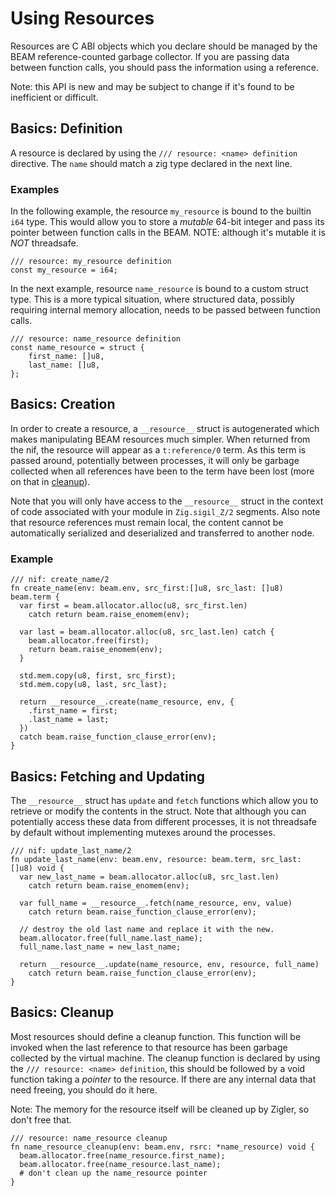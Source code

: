 # Using Resources

Resources are C ABI objects which you declare should be managed by the BEAM
reference-counted garbage collector.  If you are passing data between function
calls, you should pass the information using a reference.

Note: this API is new and may be subject to change if it's found to be
inefficient or difficult.

## Basics: Definition

A resource is declared by using the `/// resource: <name> definition` directive.
The `name` should match a zig type declared in the next line.

### Examples

In the following example, the resource `my_resource` is bound to the builtin
`i64` type.  This would allow you to store a *mutable* 64-bit integer and pass
its pointer between function calls in the BEAM.  NOTE: although it's mutable it
is *NOT* threadsafe.

```zig
/// resource: my_resource definition
const my_resource = i64;
```

In the next example, resource `name_resource` is bound to a custom struct type.
This is a more typical situation, where structured data, possibly requiring
internal memory allocation, needs to be passed between function calls.

```zig
/// resource: name_resource definition
const name_resource = struct {
    first_name: []u8,
    last_name: []u8,
};
```

## Basics: Creation

In order to create a resource, a `__resource__` struct is autogenerated which
makes manipulating BEAM resources much simpler.  When returned from the nif, the
resource will appear as a `t:reference/0` term.  As this term is passed around,
potentially between processes, it will only be garbage collected when all
references have been to the term have been lost (more on that in
[cleanup](#basics-cleanup)).

Note that you will only have access to the `__resource__` struct in the context
of code associated with your module in `Zig.sigil_Z/2` segments.  Also note
that resource references must remain local, the content cannot be automatically
serialized and deserialized and transferred to another node.

### Example

```zig
/// nif: create_name/2
fn create_name(env: beam.env, src_first:[]u8, src_last: []u8) beam.term {
  var first = beam.allocator.alloc(u8, src_first.len)
    catch return beam.raise_enomem(env);

  var last = beam.allocator.alloc(u8, src_last.len) catch {
    beam.allocator.free(first);
    return beam.raise_enomem(env);
  }

  std.mem.copy(u8, first, src_first);
  std.mem.copy(u8, last, src_last);

  return __resource__.create(name_resource, env, {
    .first_name = first;
    .last_name = last;
  })
  catch beam.raise_function_clause_error(env);
}
```

## Basics: Fetching and Updating

The `__resource__` struct has `update` and `fetch` functions which allow you to
retrieve or modify the contents in the struct.  Note that although you can
potentially access these data from different processes, it is not threadsafe by
default without implementing mutexes around the processes.

```zig
/// nif: update_last_name/2
fn update_last_name(env: beam.env, resource: beam.term, src_last: []u8) void {
  var new_last_name = beam.allocator.alloc(u8, src_last.len)
    catch return beam.raise_enomem(env);

  var full_name = __resource__.fetch(name_resource, env, value)
    catch return beam.raise_function_clause_error(env);

  // destroy the old last name and replace it with the new.
  beam.allocator.free(full_name.last_name);
  full_name.last_name = new_last_name;

  return __resource__.update(name_resource, env, resource, full_name)
    catch return beam.raise_function_clause_error(env);
}
```

## Basics: Cleanup

Most resources should define a cleanup function.  This function will be
invoked when the last reference to that resource has been garbage collected
by the virtual machine.  The cleanup function is declared by using the
`/// resource: <name> definition`, this should be followed by a void
function taking a *pointer* to the resource.  If there are any internal data
that need freeing, you should do it here.

Note:  The memory for the resource itself will be cleaned up by Zigler, so
don't free that.

```zig
/// resource: name_resource cleanup
fn name_resource_cleanup(env: beam.env, rsrc: *name_resource) void {
  beam.allocator.free(name_resource.first_name);
  beam.allocator.free(name_resource.last_name);
  # don't clean up the name_resource pointer
}
```

